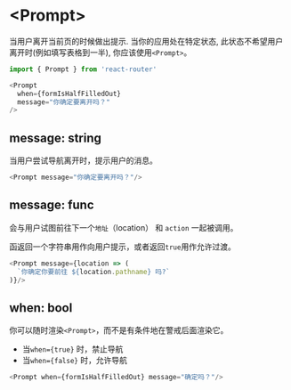 # &lt;Prompt>

当用户离开当前页的时候做出提示. 当你的应用处在特定状态, 此状态不希望用户离开时(例如填写表格到一半), 你应该使用`<Prompt>`。

```js
import { Prompt } from 'react-router'

<Prompt
  when={formIsHalfFilledOut}
  message="你确定要离开吗？"
/>
```

## message: string


当用户尝试导航离开时，提示用户的消息。

```js
<Prompt message="你确定要离开吗？"/>
```

## message: func

会与用户试图前往下一个`地址`（location） 和 `action` 一起被调用。

函返回一个字符串用作向用户提示，或者返回`true`用作允许过渡。

```js
<Prompt message={location => (
  `你确定你要前往 ${location.pathname} 吗?`
)}/>
```

## when: bool

你可以随时渲染`<Prompt>`，而不是有条件地在警戒后面渲染它。

- 当`when={true}` 时，禁止导航
- 当`when={false}` 时，允许导航

```js
<Prompt when={formIsHalfFilledOut} message="确定吗？"/>
```
